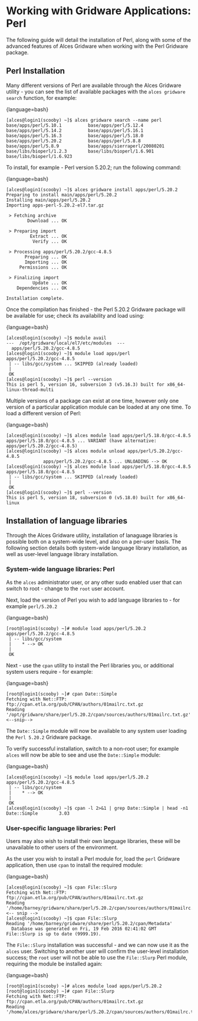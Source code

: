 # Working with Gridware Applications: Perl
The following guide will detail the installation of Perl, along with some of the advanced features of Alces Gridware when working with the Perl Gridware package.

## Perl Installation
Many different versions of Perl are available through the Alces Gridware utility - you can see the list of available packages with the `alces gridware search` function, for example:

{language=bash}
```
[alces@login1(scooby) ~]$ alces gridware search --name perl
base/apps/perl/5.10.1          base/apps/perl/5.12.4
base/apps/perl/5.14.2          base/apps/perl/5.16.1
base/apps/perl/5.16.3          base/apps/perl/5.18.0
base/apps/perl/5.20.2          base/apps/perl/5.8.8
base/apps/perl/5.8.9           base/apps/sierraperl/20080201
base/libs/bioperl/1.2.3        base/libs/bioperl/1.6.901
base/libs/bioperl/1.6.923
```

To install, for example - Perl version 5.20.2; run the following command:

{language=bash}
```
[alces@login1(scooby) ~]$ alces gridware install apps/perl/5.20.2
Preparing to install main/apps/perl/5.20.2
Installing main/apps/perl/5.20.2
Importing apps-perl-5.20.2-el7.tar.gz

 > Fetching archive
        Download ... OK

 > Preparing import
         Extract ... OK
          Verify ... OK

 > Processing apps/perl/5.20.2/gcc-4.8.5
       Preparing ... OK
       Importing ... OK
     Permissions ... OK

 > Finalizing import
          Update ... OK
    Dependencies ... OK

Installation complete.
```

Once the compilation has finished - the Perl 5.20.2 Gridware package will be available for use; check its availability and load using:

{language=bash}
```
[alces@login1(scooby) ~]$ module avail
---  /opt/gridware/local/el7/etc/modules  ---
  apps/perl/5.20.2/gcc-4.8.5
[alces@login1(scooby) ~]$ module load apps/perl
apps/perl/5.20.2/gcc-4.8.5
 | -- libs/gcc/system ... SKIPPED (already loaded)
 |
 OK
[alces@login1(scooby) ~]$ perl --version
This is perl 5, version 16, subversion 3 (v5.16.3) built for x86_64-linux-thread-multi
```

Multiple versions of a package can exist at one time, however only one version of a particular application module can be loaded at any one time. To load a different version of Perl:

{language=bash}
```
[alces@login1(scooby) ~]$ alces module load apps/perl/5.18.0/gcc-4.8.5
apps/perl/5.18.0/gcc-4.8.5 ... VARIANT (have alternative: apps/perl/5.20.2/gcc-4.8.5)
[alces@login1(scooby) ~]$ alces module unload apps/perl/5.20.2/gcc-4.8.5
              apps/perl/5.20.2/gcc-4.8.5 ... UNLOADING --> OK
[alces@login1(scooby) ~]$ alces module load apps/perl/5.18.0/gcc-4.8.5
apps/perl/5.18.0/gcc-4.8.5
 | -- libs/gcc/system ... SKIPPED (already loaded)
 |
 OK
[alces@login1(scooby) ~]$ perl --version
This is perl 5, version 18, subversion 0 (v5.18.0) built for x86_64-linux
```

## Installation of language libraries
Through the Alces Gridware utility, installation of lanaguage libraries is possible both on a system-wide level, and also on a per-user basis. The following section details both system-wide language library installation, as well as user-level language library installation.

### System-wide language libraries: Perl
As the `alces` administrator user, or any other sudo enabled user that can switch to root - change to the `root` user account.

Next, load the version of Perl you wish to add language libraries to - for example `perl/5.20.2`

{language=bash}
```
[root@login1(scooby) ~]# module load apps/perl/5.20.2
apps/perl/5.20.2/gcc-4.8.5
 | -- libs/gcc/system
 |    * --> OK
 |
 OK
```

Next - use the `cpan` utility to install the Perl libraries you, or additional system users require - for example:

{language=bash}
```
[root@login1(scooby) ~]# cpan Date::Simple
Fetching with Net::FTP:
ftp://cpan.etla.org/pub/CPAN/authors/01mailrc.txt.gz
Reading '/opt/gridware/share/perl/5.20.2/cpan/sources/authors/01mailrc.txt.gz'
<--snip-->
```

The `Date::Simple` module will now be available to any system user loading the `Perl 5.20.2` Gridware package.

To verify successful installation, switch to a non-root user; for example `alces` will now be able to see and use the `Date::Simple` module:

{language=bash}
```
[alces@login1(scooby) ~]$ module load apps/perl/5.20.2
apps/perl/5.20.2/gcc-4.8.5
 | -- libs/gcc/system
 |    * --> OK
 |
 OK
[alces@login1(scooby) ~]$ cpan -l 2>&1 | grep Date::Simple | head -n1
Date::Simple        3.03
```

### User-specific language libraries: Perl
Users may also wish to install their own language libraries, these will be unavailable to other users of the environment.

As the user you wish to install a Perl module for, load the `perl` Gridware application, then use `cpan` to install the required module:

{language=bash}
```
[alces@login1(scooby) ~]$ cpan File::Slurp
Fetching with Net::FTP:
ftp://cpan.etla.org/pub/CPAN/authors/01mailrc.txt.gz
Reading '/home/barney/gridware/share/perl/5.20.2/cpan/sources/authors/01mailrc.txt.gz'
<-- snip -->
[alces@login1(scooby) ~]$ cpan File::Slurp
Reading '/home/barney/gridware/share/perl/5.20.2/cpan/Metadata'
  Database was generated on Fri, 19 Feb 2016 02:41:02 GMT
File::Slurp is up to date (9999.19).
```

The `File::Slurp` installation was successful - and we can now use it as the `alces` user. Switching to another user will confirm the user-level installation success; the `root` user will not be able to use the `File::Slurp` Perl module, requiring the module be installed again:

{language=bash}
```
[root@login1(scooby) ~]# alces module load apps/perl/5.20.2
[root@login1(scooby) ~]# cpan File::Slurp
Fetching with Net::FTP:
ftp://cpan.etla.org/pub/CPAN/authors/01mailrc.txt.gz
Reading '/home/alces/gridware/share/perl/5.20.2/cpan/sources/authors/01mailrc.txt.gz'
```


